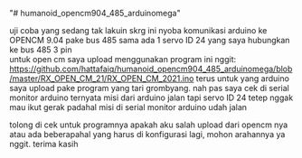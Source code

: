 "# humanoid_opencm904_485_arduinomega" 

uji coba yang sedang tak lakuin skrg ini nyoba komunikasi arduino ke OPENCM 9.04 pake bus 485 sama ada 1 servo ID 24 yang saya hubungkan ke bus 485 3 pin  
untuk open cm saya upload menggunakan program ini nggit: https://github.com/hattafaiq/humanoid_opencm904_485_arduinomega/blob/master/RX_OPEN_CM_21/RX_OPEN_CM_2021.ino
terus untuk yang arduino saya upload pake program yang tari grombyang. nah pas saya cek di serial monitor arduino ternyata misi dari arduino jalan tapi servo ID 24 tetep nggak mau ikut gerak padahal misi di serial monitor arduino udah jalan 

tolong di cek untuk programnya apakah aku salah upload dari opencm nya atau ada beberapahal yang harus di konfigurasi lagi, mohon arahannya ya nggit. terima kasih
